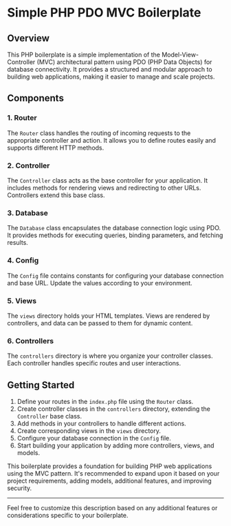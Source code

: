 # Simple PHP PDO MVC Boilerplate

## Overview

This PHP boilerplate is a simple implementation of the Model-View-Controller (MVC) architectural pattern using PDO (PHP Data Objects) for database connectivity. It provides a structured and modular approach to building web applications, making it easier to manage and scale projects.

## Components

### 1. Router

The `Router` class handles the routing of incoming requests to the appropriate controller and action. It allows you to define routes easily and supports different HTTP methods.

### 2. Controller

The `Controller` class acts as the base controller for your application. It includes methods for rendering views and redirecting to other URLs. Controllers extend this base class.

### 3. Database

The `Database` class encapsulates the database connection logic using PDO. It provides methods for executing queries, binding parameters, and fetching results.

### 4. Config

The `Config` file contains constants for configuring your database connection and base URL. Update the values according to your environment.

### 5. Views

The `views` directory holds your HTML templates. Views are rendered by controllers, and data can be passed to them for dynamic content.

### 6. Controllers

The `controllers` directory is where you organize your controller classes. Each controller handles specific routes and user interactions.

## Getting Started

1. Define your routes in the `index.php` file using the `Router` class.
2. Create controller classes in the `controllers` directory, extending the `Controller` base class.
3. Add methods in your controllers to handle different actions.
4. Create corresponding views in the `views` directory.
5. Configure your database connection in the `Config` file.
6. Start building your application by adding more controllers, views, and models.

This boilerplate provides a foundation for building PHP web applications using the MVC pattern. It's recommended to expand upon it based on your project requirements, adding models, additional features, and improving security.

---

Feel free to customize this description based on any additional features or considerations specific to your boilerplate.
